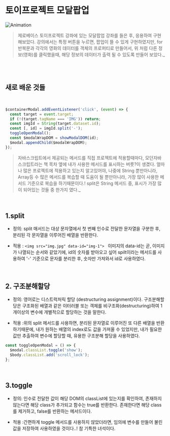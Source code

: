 # 토이프로젝트 모달팝업

![Animation](https://user-images.githubusercontent.com/127499117/235353931-9e5f548e-b3af-4e3a-83b8-228414455406.gif)

> 제로베이스 토이프로젝트 강좌에 있는 모달팝업 강좌를 들은 후, 응용하여 구현해보았다. 강의에서는 특정 버튼을 누르면, 팝업이 뜰 수 있게 구현하였지만, for 반복문과 각각의 영화의 데이터를 객체의 프로퍼티로 만들어서, 위 처럼 다른 정보(영화)를 클릭했을때, 해당 정보의 데이터가 출력 될 수 있도록 만들어 보았다._

<br/>
<br/>

## 새로 배운 것들

 <br/>

```js
$containerModal.addEventListener('click', (event) => {
  const target = event.target;
  if (!(target.tagName === 'IMG')) return;
  const imgId = String(target.dataset.id);
  const [, id] = imgId.split('-');
  toggleOpenModal();
  const $modalWrapDOM = showModalDOM(id);
  $modal.appendChild($modalWrapDOM);
});
```

> 자바스크립트에서 제공되는 메서드를 직접 프로젝트에 적용할때마다, 모던자바스크립트라는 책 목차 옆에 내가 사용한 메서드를 표시하는 버릇?이 생겼다. 얼마나 많은 프로젝트에 적용하고 있는지 알고있어야, 나중에 String 뿐만아니라, Array등 수 많은 메서드를 복습할 때 도움이 될 뿐만아니라, 가장 많이 사용한 메서드 기준으로 복습을 하기때문이다.! split은 String 메서드 중, 표시가 가장 많이 되어있는 것들 중 한가지 였다._

 <br/>

## 1.split

- 정의: split 매서드는 대상 문자열에서 첫 번째 인수로 전달한 문자열을 구분한 후, 분리된 각 문자열을 이루어진 배열을 반환한다.

- 적용 : `<img src="img.jpg" data-id="img-1"> ` 이미지의 data-id는 곧, 이미지가 나열되는 순서와 같았기에, id의 숫자를 받아오고 싶어 spilt이라는 메서드를 사용하여 '-' 기준으로 문자를 분리한 후, 숫자만 가져와서 id로 사용하였다.

 <br/>
 
## 2. 구조분해할당
- 정의: 영어로는 디스트럭처릭 할당 (destructuring assignment)이다. 구조분해할당은 구조화된 배열과 같은 이터러블 또는 객체를 비구조화(destructuring)하여 1개이상의 변수에 개별적으로 할당하는 것을 말한다.

- 적용 :위의 split 메서드를 사용하면, 분리된 문자열로 이루어진 또 다른 배열을 반환하기때문에, 내가 원하는 배열의 index로도 값을 가져올 수 있었지만, 내가 필요한 값만 추출하여 변수에 할당할 때, 유용한 구조분해 할당을 사용하였다.

```js
const toggleOpenModal = () => {
  $modal.classList.toggle('show');
  $body.classList.add('scroll_lock');
};
```

 <br/>

## 3.toggle

- 정의: 인수로 전달한 값이 해당 DOM의 classList에 있는지를 확인하여, 존재하지 않는다면 해당 class가 추가되고 함수는 true를 반환한다. 존재한다면 해당 class를 제거하고, false를 반환하는 메서드이다. 

- 적용 :간편하게 toggle 메서드를 사용하지 않았더라면, 임의에 변수를 만들어 불린값을 저장하여 사용하였을 것이다..!  참 기특한 녀석이다.
